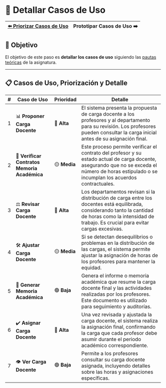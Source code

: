 # 📝 Detallar Casos de Uso

| [⬅️ Priorizar Casos de Uso](PriorizarCasosDeUso.md) | Prototipar Casos de Uso ➡️ |
|:--|--:|

## 🎯 **Objetivo**
El objetivo de este paso es **detallar los casos de uso** siguiendo las [pautas teóricas](https://github.com/mmasias/IdSw1/blob/main/temario/contenidos/Cdu.dCdU.md#c%C3%B3mo) de la asignatura.

---

## 📋 **Casos de Uso, Priorización y Detalle**  

| **#** | **Caso de Uso**                              | **Prioridad** | **Detalle**                                                                                                                                                                                                |  
|-------|----------------------------------------------|---------------|------------------------------------------------------------------------------------------------------------------------------------------------------------------------------------------------------------|  
| 1     | 📊 **Proponer Carga Docente**                | 🔴 **Alta**  | El sistema presenta la propuesta de carga docente a los profesores y al departamento para su revisión. Los profesores pueden consultar la carga inicial antes de su asignación final.                      |  
| 2     | 📜 **Verificar Contratos Memoria Académica** | 🟡 **Media** | Este proceso permite verificar el contrato del profesor y su estado actual de carga docente, asegurando que no se exceda el número de horas estipulado o se incumplan los acuerdos contractuales.          |  
| 3     | ⚖️ **Revisar Carga Docente**                 | 🔴 **Alta**  | Los departamentos revisan si la distribución de carga entre los docentes está equilibrada, considerando tanto la cantidad de horas como la intensidad de trabajo. Es crucial para evitar cargas excesivas. |  
| 4     | 🛠️ **Ajustar Carga Docente**                 | 🟡 **Media** | Si se detectan desequilibrios o problemas en la distribución de las cargas, el sistema permite ajustar la asignación de horas de los profesores para mantener la equidad.                                  |  
| 5     | 📑 **Generar Memoria Académica**             | 🟢 **Baja**  | Genera el informe o memoria académica que resume la carga docente final y las actividades realizadas por los profesores. Este documento es utilizado para seguimiento y auditorías.                        |  
| 6     | ✔️ **Asignar Carga Docente**                 | 🔴 **Alta**  | Una vez revisada y ajustada la carga docente, el sistema realiza la asignación final, confirmando la carga que cada profesor debe asumir durante el periodo académico correspondiente.                     |
| 7     | 👁️ **Ver Carga Docente**                     | 🟢 **Baja**  | Permite a los profesores consultar su carga docente asignada, incluyendo detalles sobre las horas y asignaciones específicas.                                                                              |